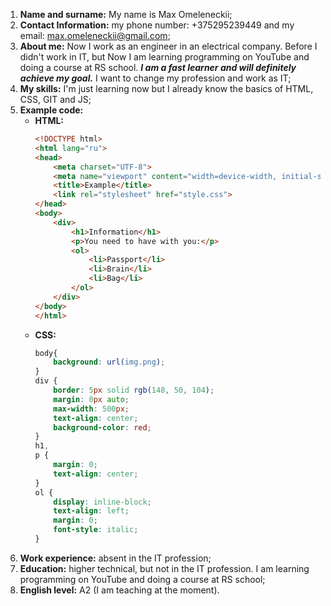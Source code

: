 1. **Name and surname:** My name is Max Omeleneckii;
2. **Contact Information:** my phone number: +375295239449 and my email: [max.omeleneckii@gmail.com](gmail.com);
3. **About me:** Now I work as an engineer in an electrical company. Before I didn't work in IT, but Now I am learning programming on YouTube and doing a course at RS school. **_I am a fast learner and will definitely achieve my goal._** I want to change my profession and work as IT;
4. **My skills:** I'm just learning now but I already know the basics of HTML, CSS, GIT and JS;
5. **Example code:**
    - **HTML:**
        ```html
        <!DOCTYPE html>
        <html lang="ru">
        <head>
            <meta charset="UTF-8">
            <meta name="viewport" content="width=device-width, initial-scale=1.0">
            <title>Example</title>
            <link rel="stylesheet" href="style.css">
        </head>
        <body>
            <div>
                <h1>Information</h1>
                <p>You need to have with you:</p>
                <ol>
                    <li>Passport</li>
                    <li>Brain</li>
                    <li>Bag</li>
                </ol>
            </div>
        </body>
        </html>
        ```
    - **CSS:**
        ```css
        body{
            background: url(img.png);
        }
        div {
            border: 5px solid rgb(148, 50, 104);
            margin: 0px auto;
            max-width: 500px;
            text-align: center;
            background-color: red;
        }
        h1,
        p {
            margin: 0;
            text-align: center;
        }
        ol {
            display: inline-block;
            text-align: left;
            margin: 0;
            font-style: italic;
        }
        ```
6. **Work experience:** absent in the IT profession;
7. **Education:** higher technical, but not in the IT profession. I am learning programming on YouTube and doing a course at RS school;
8. **English level:** A2 (I am teaching at the moment).